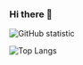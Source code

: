 ### Hi there 👋

![GitHub statistic](https://github-readme-stats.vercel.app/api?username=InnaSof&show_icons=true&theme=gruvbox&hide_title=true&card_width=500)

![Top Langs](https://github-readme-stats.vercel.app/api/top-langs/?username=InnaSof&layout=compact&hide_title=true&theme=gruvbox&card_width=450)

<!--
**InnaSof/InnaSof** is a ✨ _special_ ✨ repository because its `README.md` (this file) appears on your GitHub profile.

Here are some ideas to get you started:

- 🔭 I’m currently working on ...
- 🌱 I’m currently learning ...
- 👯 I’m looking to collaborate on ...
- 🤔 I’m looking for help with ...
- 💬 Ask me about ...
- 📫 How to reach me: ...
- 😄 Pronouns: ...
- ⚡ Fun fact: ...
-->
